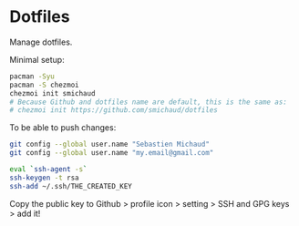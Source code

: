 # Dotfiles

Manage dotfiles.

Minimal setup:

``` bash
pacman -Syu
pacman -S chezmoi
chezmoi init smichaud
# Because Github and dotfiles name are default, this is the same as:
# chezmoi init https://github.com/smichaud/dotfiles
```

To be able to push changes:

``` bash
git config --global user.name "Sebastien Michaud"
git config --global user.name "my.email@gmail.com"

eval `ssh-agent -s`
ssh-keygen -t rsa
ssh-add ~/.ssh/THE_CREATED_KEY
```

Copy the public key to Github \> profile icon \> setting \> SSH and GPG
keys \> add it!
